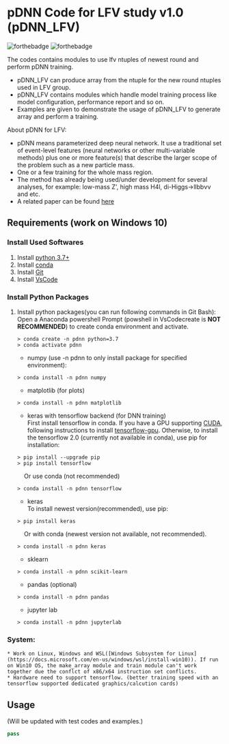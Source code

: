 # pDNN Code for LFV study v1.0 (pDNN_LFV)

![forthebadge](https://img.shields.io/badge/pdnn__lfv-v1.0-blue)
![forthebadge](https://img.shields.io/badge/status-developing-yellow)


The codes contains modules to use lfv ntuples of newest round and perform pDNN training.

* pDNN_LFV can produce array from the ntuple for the new round ntuples used in LFV group.
* pDNN_LFV contains modules which handle model training process like model configuration, performance report and so on.
* Examples are given to demonstrate the usage of pDNN_LFV to generate array and perform a training.

About pDNN for LFV:

* pDNN means parameterized deep neural network. It use a traditional set of event-level features (neural networks or other multi-variable methods) plus one or more feature(s) that describe the larger scope of the problem such as a new particle mass.
* One or a few training for the whole mass region.
* The method has already being used/under development for several analyses, for example: low-mass Z', high mass H4l, di-Higgs->llbb&nu;&nu; and etc.
* A related paper can be found [here](https://arxiv.org/pdf/1601.07913.pdf)

## Requirements (work on Windows 10)

### Install Used Softwares
1. Install [python 3.7+](https://www.python.org/downloads/windows/)
2. Install [conda](https://docs.conda.io/projects/conda/en/latest/user-guide/install/windows.html)
3. Install [Git](https://git-scm.com/downloads)
4. Install [VsCode](https://code.visualstudio.com/docs/setup/windows)

### Install Python Packages
1. Install python packages(you can run following commands in Git Bash): 
    Open a Anaconda powershell Prompt (powshell in VsCodecreate is **NOT RECOMMENDED**) to create conda environment and activate.
    ```
    > conda create -n pdnn python=3.7
    > conda activate pdnn
    ```
    * numpy (use -n pdnn to only install package for specified environment):
    ```
    > conda install -n pdnn numpy
    ```
    * matplotlib (for plots)
    ```
    > conda install -n pdnn matplotlib
    ```
    * keras with tensorflow backend (for DNN training)  
    First install tensorflow in conda. If you have a GPU supporting [CUDA](https://developer.nvidia.com/cuda-zone), following instructions to install [tensorflow-gpu](https://www.tensorflow.org/install/gpu). Otherwise, to install the tensorflow 2.0 (currently not available in conda), use pip for installation:
    ```
    > pip install --upgrade pip
    > pip install tensorflow
    ```
    &nbsp; &nbsp; Or use conda (not recommended)
    ```
    > conda install -n pdnn tensorflow
    ```
    * keras  
    To install newest version(recommended), use pip:
    ```
    > pip install keras
    ```
    &nbsp; &nbsp; Or with conda (newest version not available, not recommended).
    ```
    > conda install -n pdnn keras
    ```
    * sklearn
    ```
    > conda install -n pdnn scikit-learn
    ```
    * pandas (optional)
    ```
    > conda install -n pdnn pandas
    ```
    * jupyter lab
    ```
    > conda install -n pdnn jupyterlab
    ```
    
### System:
    * Work on Linux, Windows and WSL([Windows Subsystem for Linux](https://docs.microsoft.com/en-us/windows/wsl/install-win10)). If run on Win10 OS, the make_array module and train module can't work together due the conflct of x86/x64 instruction set conflicts.
    * Hardware need to support tensorflow. (better training speed with an tensorflow supported dedicated graphics/calcution cards)

## Usage
(Will be updated with test codes and examples.)
```python
pass
```
